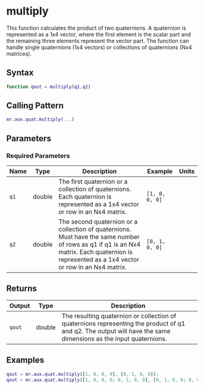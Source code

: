 # multiply

This function calculates the product of two quaternions.  A quaternion is represented as a 1x4 vector, where the first element is the scalar part and the remaining three elements represent the vector part. The function can handle single quaternions (1x4 vectors) or collections of quaternions (Nx4 matrices).

## Syntax

```matlab
function qout = multiply(q1,q2)
```

## Calling Pattern

```matlab
mr.aux.quat.multiply(...)
```

## Parameters

### Required Parameters

| Name | Type | Description | Example | Units |
|------|------|-------------|---------|-------|
| `q1` | double | The first quaternion or a collection of quaternions.  Each quaternion is represented as a 1x4 vector or row in an Nx4 matrix. | `[1, 0, 0, 0]` |  |
| `q2` | double | The second quaternion or a collection of quaternions.  Must have the same number of rows as q1 if q1 is an Nx4 matrix. Each quaternion is represented as a 1x4 vector or row in an Nx4 matrix. | `[0, 1, 0, 0]` |  |

## Returns

| Output | Type | Description |
|--------|------|-------------|
| `qout` | double | The resulting quaternion or collection of quaternions representing the product of q1 and q2. The output will have the same dimensions as the input quaternions. |

## Examples

```matlab
qout = mr.aux.quat.multiply([1, 0, 0, 0], [0, 1, 0, 0]);
qout = mr.aux.quat.multiply([1, 0, 0, 0; 0, 1, 0, 0], [0, 1, 0, 0; 0, 0, 1, 0]);
```
